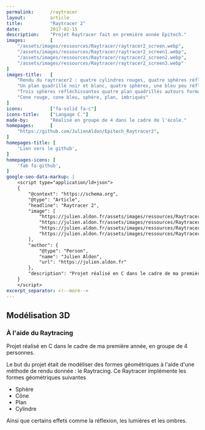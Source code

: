 ```yaml
---
permalink:      /raytracer
layout:         article
title:          "Raytracer 2"
date:           2017-02-15
description:    "Projet Raytracer fait en première année Epitech."
images:         [
    "/assets/images/ressources/Raytracer/raytracer2_screen.webp",
    "/assets/images/ressources/Raytracer/raytracer2_screen1.webp",
    "/assets/images/ressources/Raytracer/raytracer2_screen2.webp",
    "/assets/images/ressources/Raytracer/raytracer2_screen3.webp"
]
images-title:   [
    "Rendu du raytracer2 : quatre cylindres rouges, quatre sphères réfléchissantes, deux plans quadrillés",
    "Un plan quadrillé noir et blanc, quatre sphères, une bleu peu réfléchissante, une verte peu réfléchissante, une rouge moyennement  réfléchissante, enfin une completement réfléchissante",
    "Trois sphères réfléchissantes quatre plan quadrillés autours formant une boite",
    "Cone rouge, cone bleu, sphère, plan, imbriqués"
]
icons:          ["fa-solid fa-c"]
icons-title:    ["Langage C."]
made-by:        "Réalisé en groupe de 4 dans le cadre de l'école."
homepages:      [
    "https://github.com/JulienAldon/Epitech_Raytracer2",
]
homepages-title: [
    'Lien vers le github',
]
homepages-icons: [
    'fab fa-github',
]
google-seo-data-markup: |
    <script type="application/ld+json">
    {
        "@context": "https://schema.org",
        "@type": "Article",
        "headline": "Raytracer 2",
        "image": [
            "https://julien.aldon.fr/assets/images/ressources/Raytracer/raytracer2_screen.webp",
            "https://julien.aldon.fr/assets/images/ressources/Raytracer/raytracer2_screen1.webp",
            "https://julien.aldon.fr/assets/images/ressources/Raytracer/raytracer2_screen2.webp",
            "https://julien.aldon.fr/assets/images/ressources/Raytracer/raytracer2_screen3.webp"
        ],
        "author": {
            "@type": "Person",
            "name": "Julien Aldon",
            "url": "https://julien.aldon.fr"
        },
        "description": "Projet réalisé en C dans le cadre de ma première année, en groupe de 4 personnes.",
    }
    </script>
excerpt_separator: <!--more-->
---
```

## Modélisation 3D 
### À l'aide du Raytracing
Projet réalisé en C dans le cadre de ma première année, en groupe de 4 personnes.
<!--more-->
Le but du projet était de modéliser des formes géométriques à l'aide d'une méthode de rendu donnée : le Raytracing.
Ce Raytracer implémente les formes géométriques suivantes
- Sphère
- Cône
- Plan
- Cylindre

Ainsi que certains effets comme la réflexion, les lumières et les ombres.
